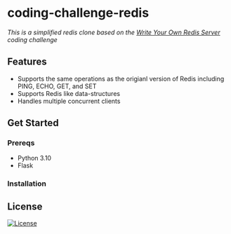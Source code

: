 # coding-challenge-redis

_This is a simplified redis clone based on the [Write Your Own Redis Server](https://codingchallenges.fyi/challenges/challenge-redis) coding challenge_

## Features
- Supports the same operations as the origianl version of Redis including PING, ECHO, GET, and SET
- Supports Redis like data-structures
- Handles multiple concurrent clients

## Get Started

### Prereqs
- Python 3.10
- Flask

### Installation


## License
[![License](https://img.shields.io/badge/license-MIT-blue.svg)](./LICENSE)
